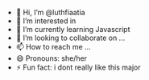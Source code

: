 - 👋 Hi, I’m @luthfiaatia
- 👀 I’m interested in 
- 🌱 I’m currently learning Javascript
- 💞️ I’m looking to collaborate on ...
- 📫 How to reach me ...
- 😄 Pronouns: she/her
- ⚡ Fun fact: i dont really like this major

<!---
luthfiaatia/luthfiaatia is a ✨ special ✨ repository because its `README.md` (this file) appears on your GitHub profile.
You can click the Preview link to take a look at your changes.
--->

